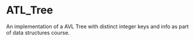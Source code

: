 # ATL_Tree
An implementation of a AVL Tree with distinct integer keys and info as part of data structures course.
